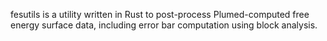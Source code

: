 fesutils is a utility written in Rust to post-process Plumed-computed free energy surface data, including error bar computation using block analysis.





